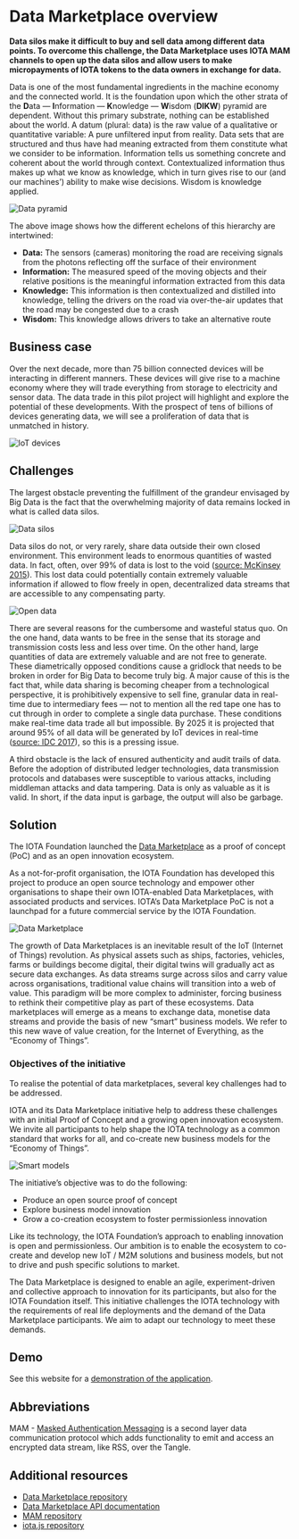 # Data Marketplace overview

**Data silos make it difficult to buy and sell data among different data points. To overcome this challenge, the Data Marketplace uses IOTA MAM channels to open up the data silos and allow users to make micropayments of IOTA tokens to the data owners in exchange for data.**

Data is one of the most fundamental ingredients in the machine economy and the connected world. It is the foundation upon which the other strata of the **D**ata — **I**nformation — **K**nowledge — **W**isdom (**DIKW**) pyramid are dependent. Without this primary substrate, nothing can be established about the world. A datum (plural: data) is the raw value of a qualitative or quantitative variable: A pure unfiltered input from reality. Data sets that are structured and thus have had meaning extracted from them constitute what we consider to be information. Information tells us something concrete and coherent about the world through context. Contextualized information thus makes up what we know as knowledge, which in turn gives rise to our (and our machines’) ability to make wise decisions. Wisdom is knowledge applied.

![Data pyramid](../images/data-marketplace-otr-updates.png)

The above image shows how the different echelons of this hierarchy are intertwined:

* **Data:** The sensors (cameras) monitoring the road are receiving signals from the photons reflecting off the surface of their environment
* **Information:** The measured speed of the moving objects and their relative positions is the meaningful information extracted from this data
* **Knowledge:** This information is then contextualized and distilled into knowledge, telling the drivers on the road via over-the-air ​updates that the road may be congested due to a crash
* **Wisdom:** This knowledge allows drivers to take an alternative route

## Business case

Over the next decade, more than 75 billion connected devices will be interacting in different manners. These devices will give rise to a machine economy where they will trade everything from storage to electricity and sensor data. The data trade in this pilot project will highlight and explore the potential of these developments. With the prospect of tens of billions of devices generating data, we will see a proliferation of data that is unmatched in history.

![IoT devices](../images/data-marketplace-iot-stats.png)

## Challenges

The largest obstacle preventing the fulfillment of the grandeur envisaged by Big Data is the fact that the overwhelming majority of data remains locked in what is called data silos.

![Data silos](../images/data-marketplace-data-silos.png)

Data silos do not, or very rarely, share data outside their own closed environment. This environment leads to enormous quantities of wasted data. In fact, often, over 99% of data is lost to the void ([source: McKinsey 2015](https://www.mckinsey.com/mgi/overview/in-the-news/by-2025-internet-of-things-applications-could-have-11-trillion-impact)). This lost data could potentially contain extremely valuable information if allowed to flow freely in open, decentralized data streams that are accessible to any compensating party.

![Open data](../images/data-marketplace-open-data.png)

There are several reasons for the cumbersome and wasteful status quo. On the one hand, data wants to be free in the sense that its storage and transmission costs less and less over time. On the other hand, large quantities of data are extremely valuable and are not free to generate. These diametrically opposed conditions cause a gridlock that needs to be broken in order for Big Data to become truly big. A major cause of this is the fact that, while data sharing is becoming cheaper from a technological perspective, it is prohibitively expensive to sell fine, granular data in real-time due to intermediary fees — not to mention all the red tape one has to cut through in order to complete a single data purchase. These conditions make real-time data trade all but impossible. By 2025 it is projected that around 95% of all data will be generated by IoT devices in real-time ([source: IDC 2017](https://www.seagate.com/files/www-content/our-story/trends/files/idc-seagate-dataage-whitepaper.pdf)), so this is a pressing issue.

A third obstacle is the lack of ensured authenticity and audit trails of data. Before the adoption of distributed ledger technologies, data transmission protocols and databases were susceptible to various attacks, including middleman attacks and data tampering. Data is only as valuable as it is valid. In short, if the data input is garbage, the output will also be garbage.

## Solution

The IOTA Foundation launched the [Data Marketplace](https://data.iota.org) as a proof of concept (PoC) and as an open innovation ecosystem.

As a not-for-profit organisation, the IOTA Foundation has developed this project to produce an open source technology and empower other organisations to shape their own IOTA-enabled Data Marketplaces, with associated products and services. IOTA’s Data Marketplace PoC is not a launchpad for a future commercial service by the IOTA Foundation.

![Data Marketplace](../images/data-marketplace.png)

The growth of Data Marketplaces is an inevitable result of the IoT (Internet of Things) revolution. As physical assets such as ships, factories, vehicles, farms or buildings become digital, their digital twins will gradually act as secure data exchanges. As data streams surge across silos and carry value across organisations, traditional value chains will transition into a web of value. This paradigm will be more complex to administer, forcing business to rethink their competitive play as part of these ecosystems. Data marketplaces will emerge as a means to exchange data, monetise data streams and provide the basis of new “smart” business models. We refer to this new wave of value creation, for the Internet of Everything, as the “Economy of Things”.

### Objectives of the initiative

To realise the potential of data marketplaces, several key challenges had to be addressed.

IOTA and its Data Marketplace initiative help to address these challenges with an initial Proof of Concept and a growing open innovation ecosystem. We invite all participants to help shape the IOTA technology as a common standard that works for all, and co-create new business models for the “Economy of Things”.

![Smart models](../images/data-marketplace-smart-models.png)

The initiative’s objective was to do the following:

* Produce an open source proof of concept
* Explore business model innovation
* Grow a co-creation ecosystem to foster permissionless innovation

Like its technology, the IOTA Foundation’s approach to enabling innovation is open and permissionless. Our ambition is to enable the ecosystem to co-create and develop new IoT / M2M solutions and business models, but not to drive and push specific solutions to market.

The Data Marketplace is designed to enable an agile, experiment-driven and collective approach to innovation for its participants, but also for the IOTA Foundation itself. This initiative challenges the IOTA technology with the requirements of real life deployments and the demand of the Data Marketplace participants. We aim to adapt our technology to meet these demands.

## Demo

See this website for a [demonstration of the application](https://data.iota.org/).

## Abbreviations

MAM - [Masked Authentication Messaging](https://blog.iota.org/introducing-masked-authenticated-messaging-e55c1822d50e) is a second layer data communication protocol which adds functionality to emit and access an encrypted data stream, like RSS, over the Tangle.

## Additional resources

- [Data Marketplace repository](https://github.com/iotaledger/data-marketplace)
- [Data Marketplace API documentation](https://data.iota.org/static/docs)
- [MAM repository](https://github.com/iotaledger/mam.client.js)
- [iota.js repository](https://github.com/iotaledger/iota.js)
